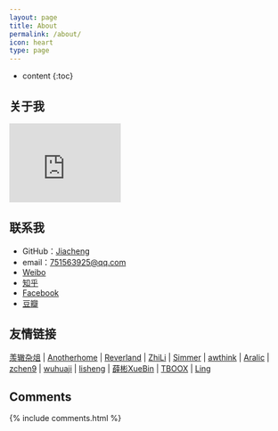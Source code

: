 ```yaml
---
layout: page
title: About
permalink: /about/
icon: heart
type: page
---
```


* content
{:toc}

## 关于我

<iframe src="https://githubbadge.appspot.com/orangeshushu?s=1" style="border: 0;height: 142px;width: 200px;overflow: hidden;" frameBorder="0"></iframe>

## 联系我

* GitHub：[Jiacheng](https://github.com/orangeshushu)
* email：751563925@qq.com
* [Weibo](https://www.weibo.com/chengzishushu/profile?rightmod=1&wvr=6&mod=personinfo&is_all=1)
* [知乎](https://www.zhihu.com/)
* [Facebook](https://www.facebook.com/)
* [豆瓣](https://www.douban.com/people/)


## 友情链接

[羡辙杂俎](http://zhangwenli.com/blog) \| [Anotherhome](https://www.anotherhome.net) \| [Reverland](http://reverland.org/) \| [ZhiLi](http://lizhipower.github.io/) \| [Simmer](http://simmer-jun.github.io/) \| [awthink](http://awthink.net/) \| [Aralic](http://aralic.github.io/) \| [zchen9](http://www.chen9.info/) \| [wuhuaji](http://wuhuaji.me/) \| [lisheng](http://www.lishengcn.cn/) \| [薛彬XueBin](http://axuebin.com/blog/) \| [TBOOX](http://www.tboox.org/cn/) \|  [Ling](http://linglinyp.com/)

## Comments

{% include comments.html %}
